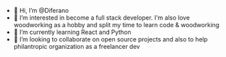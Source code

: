 - 👋 Hi, I’m @Diferano
- 👀 I’m interested in become a full stack developer. I'm also love woodworking as a hobby and split my time to learn code & woodworking
- 🌱 I’m currently learning React and Python
- 💞️ I’m looking to collaborate on open source projects and also to help philantropic organization as a freelancer dev


<!---
Diferano/Diferano is a ✨ special ✨ repository because its `README.md` (this file) appears on your GitHub profile.
You can click the Preview link to take a look at your changes.
--->
